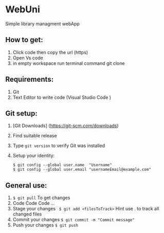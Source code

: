 # WebUni
Simple library managment webApp 


## How to get: 
  1. Click code  then copy the url (https)
  2. Open Vs code 
  3. in empty workspace run terminal command git clone <url>


## Requirements: 
  1. Git
  2. Text Editor to write code (Visual Studio Code )


## Git setup: 
  1. [Git Downloads] (https://git-scm.com/downloads) 
  2. Find suitable release
  3. Type ```git version``` to verify Git was installed 
  4. Setup your identity:
     
         $ git config --global user.name  "Username"
         $ git config --global user.email "usernameEmail@example.com" 


## General use: 
  1. ``` $ git pull ``` To get changes
  2. Code Code Code ...
  3. Stage your changes ```  $ git add <filesToTrack> ```
     Hint use . to track all changed files
  4. Commit your changes ``` $ git commit -m "Commit message" ```
  5. Push your changes ``` $ git push ```  

